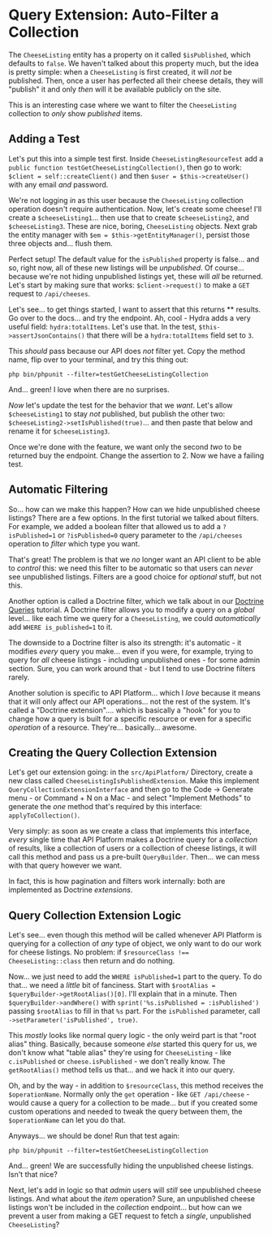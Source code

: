 # Query Extension: Auto-Filter a Collection

The `CheeseListing` entity has a property on it called `$isPublished`, which defaults
to `false`. We haven't talked about this property much, but the idea is pretty
simple: when a `CheeseListing` is first created, it will *not* be published. Then,
once a user has perfected all their cheese details, they will "publish" it and
only *then* will it be available publicly on the site.

This is an interesting case where we want to filter the `CheeseListing` collection
to *only* show *published* items.

## Adding a Test

Let's put this into a simple test first. Inside `CheeseListingResourceTest`
add a `public function testGetCheeseListingCollection()`, then go to work:
`$client = self::createClient()` and then `$user = $this->createUser()` with
any email *and* password.

We're not logging *in* as this user because the `CheeseListing` collection operation
doesn't require authentication. Now, let's create some cheese! I'll create a
`$cheeseListing1`... then use that to create `$cheeseListing2`, and `$cheeseListing3`.
These are nice, boring, `CheeseListing` objects. Next grab the entity manager
with `$em = $this->getEntityManager()`, persist those three objects and... flush
them.

Perfect setup! The default value for the `isPublished` property is false... and
so, right now, all of these new listings will be *unpublished*. Of course... because
we're not hiding unpublished listings yet, these will *all* be returned. Let's
start by making sure that works: `$client->request()` to make a `GET`
request to `/api/cheeses`.

Let's see... to get things started, I want to assert that this returns ** results.
Go over to the docs... and try the endpoint. Ah, cool - Hydra adds a very useful
field: `hydra:totalItems`. Let's use that. In the test,
`$this->assertJsonContains()` that there will be a `hydra:totalItems` field set
to `3`.

This *should* pass because our API does *not* filter yet. Copy the method name,
flip over to your terminal, and try this thing out:

```terminal
php bin/phpunit --filter=testGetCheeseListingCollection
```

And... green! I love when there are no surprises.

*Now* let's update the test for the behavior that we *want*. Let's allow
`$cheeseListing1` to stay *not* published, but publish the other two:
`$cheeseListing2->setIsPublished(true)`... and then paste that below and rename
it for `$cheeseListing3`.

Once we're done with the feature, we want only the second *two* to be returned
buy the endpoint. Change the assertion to 2. Now we have a failing test.

## Automatic Filtering

So... how can we make this happen? How can we hide unpublished cheese listings?
There are a few options. In the first tutorial we talked about filters.
For example, we added a boolean filter that allowed us to add a
`?isPublished=1` or `?isPublished=0` query parameter to the `/api/cheeses` operation
to *filter* which type you want.

That's great! The problem is that we *no* longer want an API client to be able
to *control* this: we need this filter to be automatic so that users can *never*
see unpublished listings. Filters are a good choice for *optional* stuff, but
not this.

Another option is called a Doctrine filter, which we talk about in our
[Doctrine Queries](https://symfonycasts.com/screencast/doctrine-queries/filters)
tutorial. A Doctrine filter allows you to modify a query on a *global* level...
like each time we query for a `CheeseListing`, we could *automatically* add
`WHERE is_published=1` to it.

The downside to a Doctrine filter is also its strength: it's automatic - it
modifies *every* query you make... even if you were, for example, trying to query
for *all* cheese listings - including unpublished ones - for some admin section.
Sure, you can work around that - but I tend to use Doctrine filters rarely.

Another solution is specific to API Platform... which I *love* because it means
that it will only affect our API operations... not the rest of the system. It's
called a "Doctrine extension".... which is basically a "hook" for you to change
how a query is built for a specific resource or even for a specific *operation*
of a resource. They're... basically... awesome.

## Creating the Query Collection Extension

Let's get our extension going: in the `src/ApiPlatform/` Directory, create a new
class called `CheeseListingIsPublishedExtension`. Make this implement
`QueryCollectionExtensionInterface` and then go to the Code -> Generate menu - or
Command + N on a Mac - and select "Implement Methods" to generate the *one*
method that's required by this interface: `applyToCollection()`.

Very simply: as soon as we create a class that implements this interface, *every*
single time that API Platform makes a Doctrine query for a *collection* of results,
like a collection of users or a collection of cheese listings, it will call this
method and pass us a pre-built `QueryBuilder`. Then... we can mess with that
query however we want.

In fact, this is how pagination and filters work internally: both are implemented
as Doctrine *extensions*.

## Query Collection Extension Logic

Let's see... even though this method will be called whenever API Platform is
querying for a collection of *any* type of object, we only want to do our work
for cheese listings. No problem: if `$resourceClass !== CheeseListing::class`
then return and do nothing.

Now... we just need to add the `WHERE isPublished=1` part to the query. To do
that... we need a *little* bit of fanciness. Start with
`$rootAlias = $queryBuilder->getRootAlias()[0]`. I'll explain that in a minute.
Then `$queryBuilder->andWhere()` with `sprint('%s.isPublished = :isPublished')`
passing `$rootAlias` to fill in that `%s` part. For the `isPublished` parameter,
call `->setParameter('isPublished', true)`.

This *mostly* looks like normal query logic - the only weird part is that "root
alias" thing. Basically, because someone *else* started this query for us, we
don't know what "table alias" they're using for `CheeseListing` - like
`c.isPublished` or `cheese.isPublished` - we don't really know. The `getRootAlias()`
method tells us that... and we hack it into our query.

Oh, and by the way - in addition to `$resourceClass`, this method receives the
`$operationName`. Normally only the `get` operation - like `GET /api/cheese` -
would cause a query for a collection to be made... but if you created some custom
operations and needed to tweak the query between them, the `$operationName` can
let you do that.

Anyways... we should be done! Run that test again:

```terminal
php bin/phpunit --filter=testGetCheeseListingCollection
```

And... green! We are successfully hiding the unpublished cheese listings. Isn't
that nice?

Next, let's add in logic so that *admin* users will *still* see unpublished
cheese listings. And what about the *item* operation? Sure, an unpublished
cheese listings won't be included in the *collection* endpoint... but how can we
prevent a user from making a GET request to fetch a *single*,
unpublished `CheeseListing`?
